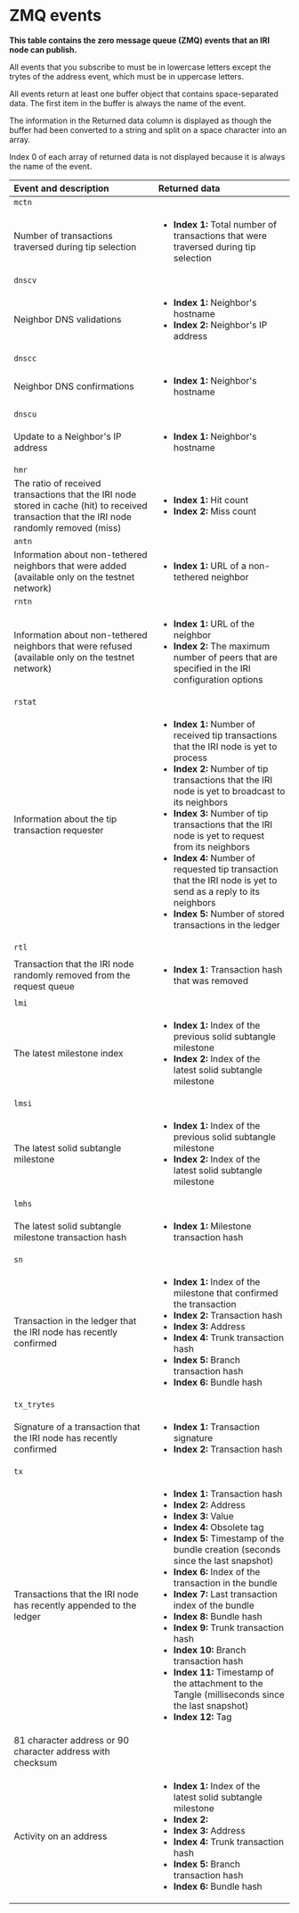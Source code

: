 # ZMQ events

**This table contains the zero message queue (ZMQ) events that an IRI node can publish.**

All events that you subscribe to must be in lowercase letters except the trytes of the address event, which must be in uppercase letters.

All events return at least one buffer object that contains space-separated data. The first item in the buffer is always the name of the event.

The information in the Returned data column is displayed as though the buffer had been converted to a string and split on a space character into an array.

Index 0 of each array of returned data is not displayed because it is always the name of the event.

|  **Event and description** | **Returned data**
| :----------| :----------|
|`mctn`|
|Number of transactions traversed during tip selection| <ul><li>**Index 1:** Total number of transactions that were traversed during tip selection</li></ul>
|`dnscv` |
|Neighbor DNS validations| <ul><li>**Index 1:** Neighbor's hostname</li><li>**Index 2:** Neighbor's IP address</li></ul>
|`dnscc`|
|Neighbor DNS confirmations| <ul><li>**Index 1:** Neighbor's hostname</li></ul>
|`dnscu` |
|Update to a Neighbor's IP address| <ul><li>**Index 1:** Neighbor's hostname</li></ul>
|`hmr`|
|The ratio of received transactions that the IRI node stored in cache (hit) to received transaction that the IRI node randomly removed (miss)| <ul><li>**Index 1:** Hit count</li><li>**Index 2:** Miss count</li></ul>
|`antn` |
|Information about non-tethered neighbors that were added (available only on the testnet network)| <ul><li>**Index 1:** URL of a non-tethered neighbor</li></ul>
|`rntn`|
|Information about non-tethered neighbors that were refused (available only on the testnet network)| <ul><li>**Index 1:** URL of the neighbor</li><li>**Index 2:** The maximum number of peers that are specified in the IRI configuration options</li></ul>
|`rstat` |
|Information about the tip transaction requester|<ul><li>**Index 1:** Number of received tip transactions that the IRI node is yet to process </li><li>**Index 2:** Number of tip transactions that the IRI node is yet to broadcast to its neighbors</li><li>**Index 3:** Number of tip transactions that the IRI node is yet to request from its neighbors</li><li>**Index 4:** Number of requested tip transaction that the IRI node is yet to send as a reply to its neighbors</li><li>**Index 5:** Number of stored transactions in the ledger</li></ul>
|`rtl` |
|Transaction that the IRI node randomly removed from the request queue| <ul><li>**Index 1:** Transaction hash that was removed</li></ul>
|`lmi` |
|The latest milestone index|<ul><li>**Index 1:** Index of the previous solid subtangle milestone</li><li>**Index 2:** Index of the latest solid subtangle milestone</li></ul>
|`lmsi` |
|The latest solid subtangle milestone| <ul><li>**Index 1:** Index of the previous solid subtangle milestone</li><li>**Index 2:** Index of the latest solid subtangle milestone</li></ul>
|`lmhs`|
| The latest solid subtangle milestone transaction hash| <ul><li>**Index 1:** Milestone transaction hash</li></ul>
|`sn`|
| Transaction in the ledger that the IRI node has recently confirmed| <ul><li>**Index 1:** Index of the milestone that confirmed the transaction</li><li>**Index 2:** Transaction hash</li><li>**Index 3:** Address</li><li>**Index 4:** Trunk transaction hash</li><li>**Index 5:** Branch transaction hash</li><li>**Index 6:** Bundle hash</li></ul>
|`tx_trytes`|
| Signature of a transaction that the IRI node has recently confirmed| <ul><li>**Index 1:** Transaction signature</li><li>**Index 2:** Transaction hash</li></ul>
|`tx` |
|Transactions that the IRI node has recently appended to the ledger| <ul><li>**Index 1:** Transaction hash</li><li>**Index 2:** Address</li><li>**Index 3:** Value</li><li>**Index 4:** Obsolete tag</li><li>**Index 5:** Timestamp of the bundle creation (seconds since the last snapshot)</li><li>**Index 6:** Index of the transaction in the bundle</li><li>**Index 7:** Last transaction index of the bundle</li><li>**Index 8:** Bundle hash</li><li>**Index 9:** Trunk transaction hash</li><li>**Index 10:** Branch transaction hash</li><li>**Index 11:** Timestamp of the attachment to the Tangle (milliseconds since the last snapshot)</li><li>**Index 12:** Tag</li></ul>
|81 character address or 90 character address with checksum| 
|Activity on an address| <ul><li>**Index 1:** Index of the latest solid subtangle milestone</li><li>**Index 2:** </li><li>**Index 3:** Address </li><li>**Index 4:** Trunk transaction hash</li><li>**Index 5:** Branch transaction hash</li><li>**Index 6:** Bundle hash</li></ul>